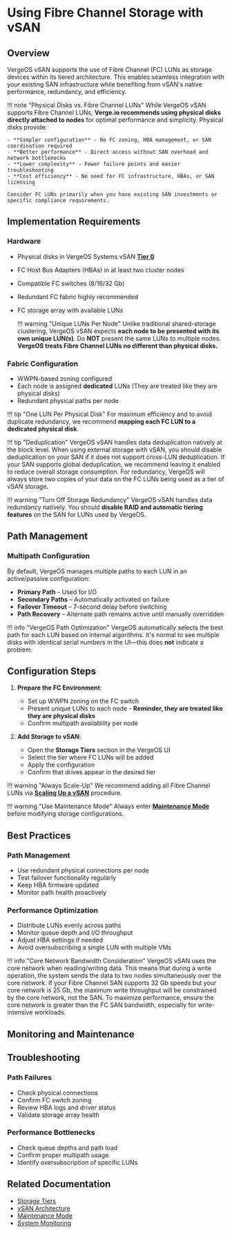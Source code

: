 # Using Fibre Channel Storage with vSAN

## Overview

VergeOS vSAN supports the use of Fibre Channel (FC) LUNs as storage devices within its tiered architecture. This enables seamless integration with your existing SAN infrastructure while benefiting from vSAN's native performance, redundancy, and efficiency.

!!! note "Physical Disks vs. Fibre Channel LUNs"
    While VergeOS vSAN supports Fibre Channel LUNs, **Verge.io recommends using physical disks directly attached to nodes** for optimal performance and simplicity. Physical disks provide:
    
    - **Simpler configuration** - No FC zoning, HBA management, or SAN coordination required
    - **Better performance** - Direct access without SAN overhead and network bottlenecks  
    - **Lower complexity** - Fewer failure points and easier troubleshooting
    - **Cost efficiency** - No need for FC infrastructure, HBAs, or SAN licensing
    
    Consider FC LUNs primarily when you have existing SAN investments or specific compliance requirements. 

## Implementation Requirements

### Hardware

- Physical disks in VergeOS Systems vSAN [**Tier 0**](/product-guide/storage/storage-tiers/#tier-0-metadata-tier)
- FC Host Bus Adapters (HBAs) in at least two cluster nodes  
- Compatible FC switches (8/16/32 Gb)  
- Redundant FC fabric highly recommended
- FC storage array with available LUNs

    !!! warning "Unique LUNs Per Node"
        Unlike traditional shared-storage clustering, VergeOS vSAN expects **each node to be presented with its own unique LUN(s)**. Do **NOT** present the same LUNs to multiple nodes. **VergeOS treats Fibre Channel LUNs no different than physical disks.**

### Fabric Configuration

- WWPN-based zoning configured  
- Each node is assigned **dedicated** LUNs (They are treated like they are physical disks)
- Redundant physical paths per node  

!!! tip "One LUN Per Physical Disk"
    For maximum efficiency and to avoid duplicate redundancy, we recommend **mapping each FC LUN to a dedicated physical disk**.

!!! tip "Deduplication"
    VergeOS vSAN handles data deduplication natively at the block level. When using external storage with vSAN, you should disable deduplication on your SAN if it does not support cross-LUN deduplication. If your SAN supports global deduplication, we recommend leaving it enabled to reduce overall storage consumption. For redundancy, VergeOS will always store two copies of your data on the FC LUNs being used as a tier of vSAN storage.

!!! warning "Turn Off Storage Redundancy"
    VergeOS vSAN handles data redundancy natively. You should **disable RAID and automatic tiering features** on the SAN for LUNs used by VergeOS.

## Path Management

### Multipath Configuration

By default, VergeOS manages multiple paths to each LUN in an active/passive configuration:

- **Primary Path** – Used for I/O  
- **Secondary Paths** – Automatically activated on failure  
- **Failover Timeout** – 7-second delay before switching  
- **Path Recovery** – Alternate path remains active until manually overridden

!!! info "VergeOS Path Optimization"
    VergeOS automatically selects the best path for each LUN based on internal algorithms. It's normal to see multiple disks with identical serial numbers in the UI—this does **not** indicate a problem.

## Configuration Steps

1. **Prepare the FC Environment**:
   - Set up WWPN zoning on the FC switch  
   - Present unique LUNs to each node - **Reminder, they are treated like they are physical disks**
   - Confirm multipath availability per node  

2. **Add Storage to vSAN**:
   - Open the **Storage Tiers** section in the VergeOS UI  
   - Select the tier where FC LUNs will be added  
   - Apply the configuration  
   - Confirm that drives appear in the desired tier

!!! warning "Always Scale-Up"
    We recommend adding all Fibre Channel LUNs via [**Scaling Up a vSAN**](/knowledge-base/scaling-up-a-vsan) procedure.

!!! warning "Use Maintenance Mode"
    Always enter [**Maintenance Mode**](/product-guide/operations/maintenance-mode) before modifying storage configurations.

## Best Practices

### Path Management

- Use redundant physical connections per node  
- Test failover functionality regularly  
- Keep HBA firmware updated  
- Monitor path health proactively  

### Performance Optimization

- Distribute LUNs evenly across paths  
- Monitor queue depth and I/O throughput  
- Adjust HBA settings if needed  
- Avoid oversubscribing a single LUN with multiple VMs  

!!! info "Core Network Bandwidth Consideration"
    VergeOS vSAN uses the core network when reading/writing data. This means that during a write operation, the system sends the data to two nodes simultaneously over the core network.
    If your Fibre Channel SAN supports 32 Gb speeds but your core network is 25 Gb, the maximum write throughput will be constrained by the core network, not the SAN.
    To maximize performance, ensure the core network is greater than the FC SAN bandwidth, especially for write-intensive workloads.

## Monitoring and Maintenance

## Troubleshooting

### Path Failures

- Check physical connections  
- Confirm FC switch zoning  
- Review HBA logs and driver status  
- Validate storage array health  

### Performance Bottlenecks

- Check queue depths and path load  
- Confirm proper multipath usage  
- Identify oversubscription of specific LUNs  

## Related Documentation

- [Storage Tiers](/product-guide/storage/storage-tiers)  
- [vSAN Architecture](/product-guide/storage/vsan-architecture)  
- [Maintenance Mode](/product-guide/operations/maintenance-mode)  
- [System Monitoring](/product-guide/system/subscriptions-overview)
